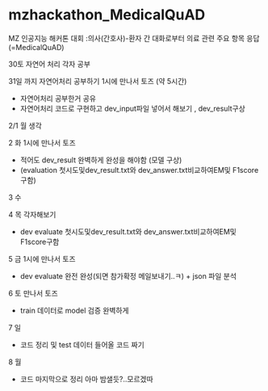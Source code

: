# mzhackathon_MedicalQuAD
MZ 인공지능 해커톤 대회 :의사(간호사)-환자 간 대화로부터 의료 관련 주요 항목 응답(=MedicalQuAD)

30토 자연어 처리 각자 공부

31일  까지 자연어처리 공부하기 1시에 만나서 토즈  (약 5시간)

- 자연어처리 공부한거 공유
- 자연어처리 코드로 구현하고 dev_input파일 넣어서 해보기 , dev_result구상

2/1 월  생각

2 화 1시에 만나서 토즈

- 적어도 dev_result 완벽하게 완성을 해야함 (모델 구상)
- (evaluation 첫시도및dev_result.txt와 dev_answer.txt비교하여EM및 F1score구함)

3 수

4 목 각자해보기

- dev evaluate 첫시도및dev_result.txt와 dev_answer.txt비교하여EM및 F1score구함

5 금 1시에 만나서 토즈

- dev evaluate 완전 완성(되면 참가확정 메일보내기..ㅋ) + json 파일 분석

6 토 만나서 토즈

- train 데이터로 model 검증 완벽하게

7 일

- 코드 정리 및 test 데이터 들어올 코드 짜기

8 월

- 코드 마지막으로 정리 아마 밤샐듯?..모르겠따

